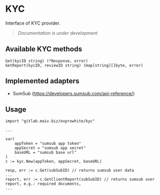 # KYC

Interface of KYC provider.

> *Documentation is under development*


## Available KYC methods

```
Get(kycID string) (*Response, error)
GetReport(kycID, reviewID string) (map[string][]byte, error)
```


## Implemented adapters

- SumSub (https://developers.sumsub.com/api-reference/)

## Usage

```
import "gitlab.maiv.biz/exprowhite/kyc"

...

var(
    appToken = "sumsub app token"
    appSecret = "sumsub app secret"
    baseURL = "sumsub base url"
)
c := kyc.New(appToken, appSecret, baseURL)

resp, err := c.Get(subSubID) // returns sumsub user data
...
report, err := c.GetClientReport(subSubID) // returns sumsub user report, e.g.: required documents,
...
```